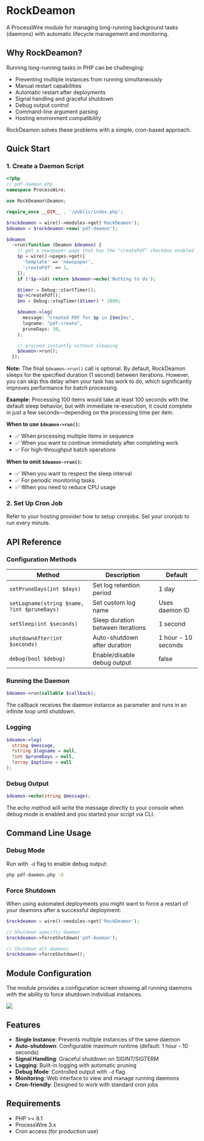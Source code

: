 # RockDeamon

A ProcessWire module for managing long-running background tasks (daemons) with automatic lifecycle management and monitoring.

## Why RockDeamon?

Running long-running tasks in PHP can be challenging:
- Preventing multiple instances from running simultaneously
- Manual restart capabilities
- Automatic restart after deployments
- Signal handling and graceful shutdown
- Debug output control
- Command-line argument parsing
- Hosting environment compatibility

RockDeamon solves these problems with a simple, cron-based approach.

## Quick Start

### 1. Create a Daemon Script

```php
<?php
// pdf-daemon.php
namespace ProcessWire;

use RockDeamon\Deamon;

require_once __DIR__ . '/public/index.php';

$rockdeamon = wire()->modules->get('RockDeamon');
$deamon = $rockdeamon->new('pdf-daemon');

$deamon
  ->run(function (Deamon $deamon) {
    // get a newspaper page that has the "createPdf" checkbox enabled
    $p = wire()->pages->get([
      'template' => 'newspaper',
      'createPdf' => 1,
    ]);
    if (!$p->id) return $deamon->echo('Nothing to do');

    $timer = Debug::startTimer();
    $p->createPdf();
    $ms = Debug::stopTimer($timer) * 1000;

    $deamon->log(
      message: "created PDF for $p in {$ms}ms",
      logname: "pdf-create",
      pruneDays: 30,
    );

    // proceed instantly without sleeping
    $deamon->run();
  });
```

**Note:** The final `$deamon->run()` call is optional. By default, RockDeamon sleeps for the specified duration (1 second) between iterations. However, you can skip this delay when your task has work to do, which significantly improves performance for batch processing.

**Example:** Processing 100 items would take at least 100 seconds with the default sleep behavior, but with immediate re-execution, it could complete in just a few seconds—depending on the processing time per item.

**When to use `$deamon->run()`:**
- ✅ When processing multiple items in sequence
- ✅ When you want to continue immediately after completing work
- ✅ For high-throughput batch operations

**When to omit `$deamon->run()`:**
- ✅ When you want to respect the sleep interval
- ✅ For periodic monitoring tasks
- ✅ When you need to reduce CPU usage

### 2. Set Up Cron Job

Refer to your hosting provider how to setup cronjobs. Set your cronjob to run every minute.

## API Reference

### Configuration Methods

| Method | Description | Default |
|--------|-------------|---------|
| `setPruneDays(int $days)` | Set log retention period | 1 day |
| `setLogname(string $name, ?int $pruneDays)` | Set custom log name | Uses daemon ID |
| `setSleep(int $seconds)` | Sleep duration between iterations | 1 second |
| `shutdownAfter(int $seconds)` | Auto-shutdown after duration | 1 hour - 10 seconds |
| `debug(bool $debug)` | Enable/disable debug output | false |

### Running the Daemon

```php
$deamon->run(callable $callback);
```

The callback receives the daemon instance as parameter and runs in an infinite loop until shutdown.

### Logging

```php
$deamon->log(
  string $message,
  ?string $logname = null,
  ?int $pruneDays = null,
  ?array $options = null
);
```

### Debug Output

```php
$deamon->echo(string $message);
```

The echo method will write the message directly to your console when debug mode is enabled and you started your script via CLI.

## Command Line Usage

### Debug Mode

Run with `-d` flag to enable debug output:

```bash
php pdf-daemon.php -d
```

### Force Shutdown

When using automated deployments you might want to force a restart of your deamons after a successful deployment:

```php
$rockdeamon = wire()->modules->get('RockDeamon');

// Shutdown specific daemon
$rockdeamon->forceShutdown('pdf-daemon');

// Shutdown all daemons
$rockdeamon->forceShutdown();
```

## Module Configuration

The module provides a configuration screen showing all running daemons with the ability to force shutdown individual instances.

<img src=https://i.imgur.com/wba7qIB.png class=blur>

## Features

- **Single Instance**: Prevents multiple instances of the same daemon
- **Auto-shutdown**: Configurable maximum runtime (default: 1 hour - 10 seconds)
- **Signal Handling**: Graceful shutdown on SIGINT/SIGTERM
- **Logging**: Built-in logging with automatic pruning
- **Debug Mode**: Controlled output with `-d` flag
- **Monitoring**: Web interface to view and manage running daemons
- **Cron-friendly**: Designed to work with standard cron jobs

## Requirements

- PHP >= 8.1
- ProcessWire 3.x
- Cron access (for production use)
